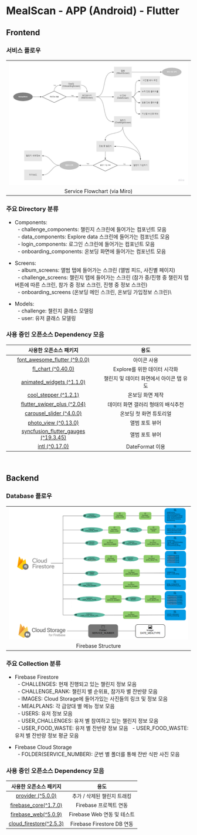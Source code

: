 # MealScan - APP (Android) - Flutter

## Frontend


### 서비스 플로우

<table>
    <tr>
        <td width="100%">
            <img src="../asset/ServiceFlowChart.jpg">
        </td>
    </tr>
    <tr>
        <td align="center">
            <a>Service Flowchart (via Miro)</a>
        </td>
    </tr>
</table>

### 주요 Directory 분류
* Components:\
&nbsp; - challenge_components: 챌린지 스크린에 들어가는 컴포넌트 모음\
&nbsp; - data_components: Explore data 스크린에 들어가는 컴포넌트 모음\
&nbsp; - login_components: 로그인 스크린에 들어가는 컴포넌트 모음\
&nbsp; - onboarding_components: 온보딩 화면에 들어가는 컴포넌트 모음

* Screens:\
&nbsp; - album_screens: 앨범 탭에 들어가는 스크린 (앨범 피드, 사진별 페이지)\
&nbsp; - challenge_screens: 챌린지 탭에 들어가는 스크린 (참가 중/진행 중 챌린지 탭버튼에 따른 스크린, 참가 중 정보 스크린, 진행 중 정보 스크린)\
&nbsp; - onboarding_screens (온보딩 메인 스크린, 온보딩 가입정보 스크린)\

* Models:\
&nbsp; - challenge: 챌린지 클래스 모델링\
&nbsp; - user: 유저 클래스 모델링

### 사용 중인 오픈소스 Dependency 모음

|사용한 오픈소스 패키지|용도 
|:---:|:---:|
|[font_awesome_flutter (^9.0.0)](https://pub.dev/packages/font_awesome_flutter)| 아이콘 사용
|[fl_chart (^0.40.0)](https://pub.dev/packages/fl_chart)| Explore를 위한 데이터 시각화
|[animated_widgets (^1.1.0)](https://pub.dev/packages/animated_widgets) | 챌린지 및 데이터 화면에서 아이콘 탭 유도
|[cool_stepper (^1.2.1)](https://pub.dev/packages/cool_stepper) | 온보딩 화면 제작
|[flutter_swiper_plus (^2.04)](https://pub.dev/packages/flutter_swiper_plus) | 데이터 화면 갤러리 형태의 배식추천
|[carousel_slider (^4.0.0)](https://pub.dev/packages/carousel_slider) | 온보딩 첫 화면 튜토리얼
|[photo_view (^0.13.0)](https://pub.dev/packages/photo_view) | 앨범 포토 뷰어
|[syncfusion_flutter_gauges (^19.3.45)](https://pub.dev/packages/syncfusion_flutter_gauges) | 앨범 포토 뷰어
|[intl (^0.17.0)](https://pub.dev/packages/intl) | DateFormat 이용
<br>

## Backend


### Database 플로우

<table>
    <tr>
        <td width="100%">
            <img src="../asset/fbstructure.png">
        </td>
    </tr>
    <tr>
        <td align="center">
            <a>Firebase Structure</a>
        </td>
    </tr>
</table>

### 주요 Collection 분류
* Firebase Firestore\
&nbsp; - CHALLENGES: 현재 진행되고 있는 챌린지 정보 모음\
&nbsp; - CHALLENGE_RANK: 챌린지 별 순위표, 참가자 별 잔반량 모음\
&nbsp; - IMAGES: Cloud Storage에 들어가있는 사진들의 링크 및 정보 모음\
&nbsp; - MEALPLANS: 각 급양대 별 메뉴 정보 모음\
&nbsp; - USERS: 유저 정보 모음\
&nbsp; - USER_CHALLENGES: 유저 별 참여하고 있는 챌린지 정보 모음\
&nbsp; - USER_FOOD_WASTE: 유저 별 잔반량 정보 모음
&nbsp; - USER_FOOD_WASTE: 유저 별 잔반량 정보 평균 모음

* Firebase Cloud Storage\
&nbsp; - FOLDER(SERVICE_NUMBER): 군번 별 폴더를 통해 잔반 식판 사진 모음

### 사용 중인 오픈소스 Dependency 모음

|사용한 오픈소스 패키지|용도 
|:---:|:---:|
|[provider (^5.0.0)](https://pub.dev/packages/provider)| 추가 / 삭제된 챌린지 트래킹
|[firebase_core(^1.7.0)](https://pub.dev/packages/firebase_core)| Firebase 프로젝트 연동
|[firebase_web(^5.0.9)](https://pub.dev/packages/firebase_web)| Firebase Web 연동 및 테스트 
|[cloud_firestore(^2.5.3)](https://pub.dev/packages/cloud_firestore)| Firebase Firestore DB 연동
